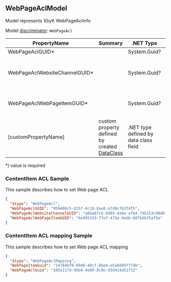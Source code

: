 <!-- generated file with tool "Kentico.Xperience.UMT.DocUtils" - edited through template "UmtModel.cshtml" -->
## WebPageAclModel
Model represents XbyK WebPageAclInfo

Model [discriminator](../UmtModel.md#discriminator): `WebPageAcl`

|PropertyName|Summary|.NET Type|Notes|
|---|---|---|---|
|WebPageAclGUID\*||System.Guid?|[UniqueId](../UmtModel.md#UniqueId)|
|WebPageAclWebsiteChannelGUID\*||System.Guid?|Reference to [WebsiteChannelInfo](../References.md#WebsiteChannelInfo) on property WebPageAclWebsiteChannelID **required**|
|WebPageAclWebPageItemGUID\*||System.Guid?|Reference to [WebPageItemInfo](../References.md#WebPageItemInfo) on property WebPageAclWebPageItemID **required**|
|[customPropertyName]|custom property defined by created [DataClass](./DataClassModel.md)|.NET type defined by data class field||

<p>*) value is required</p>


### ContentItem ACL Sample
This sample describes how to set Web page ACL
```json
{
  "$type": "WebPageAcl",
  "WebPageAclGUID": "959408c5-d157-4c18-8ae0-a7d9cfb374f5",
  "WebPageAclWebsiteChannelGUID": "a6ba6fcb-9d05-4abe-afb4-74b153c90db7",
  "WebPageAclWebPageItemGUID": "6e995319-77e7-475e-9ebb-607bdbf5af9a"
}
```

### ContentItem ACL mapping Sample
This sample describes how to set Web page ACL mapping
```json
{
  "$type": "WebPageAclMapping",
  "WebPageItemGuid": "14784bf0-69d0-40cf-8be6-e5a0d897774b",
  "WebPageAclGuid": "105a117d-96b9-4e89-8c9e-d3d414d51f12"
}
```
